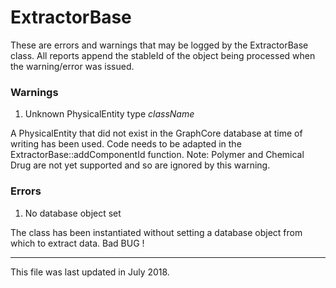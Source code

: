 
# ExtractorBase #

These are errors and warnings that may be logged by the ExtractorBase class.
All reports append the stableId of the object being processed when the warning/error was issued.
 
### Warnings

1. Unknown PhysicalEntity type *className* 

A PhysicalEntity that did not exist in the GraphCore database  at time of writing has been used. Code needs to be adapted in the ExtractorBase::addComponentId function. Note: Polymer and Chemical Drug are not yet supported and so are ignored by this warning.


### Errors

1. No database object set

The class has been instantiated without setting a database object from which to extract data. Bad BUG !


-----
This file was last updated in July 2018. 